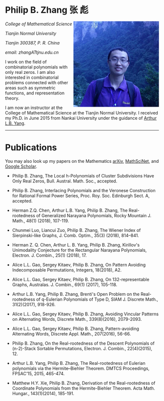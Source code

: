 # Philip B. Zhang  张 彪

<img align="right" height="280" src="pic.jpg"/>

_College of Mathematical Science_  

_Tianjin Normal University_   

_Tianjin  300387, P. R. China_ 

_email: zhangATtjnu.edu.cn_ 



I work on the field of combinatorial polynomials with only real zeros. I am also interested in combinatorial problems connected with other areas such as symmetric functions, and representation theory.

I am now an instructor at the College of Mathematical Science at the Tianjin Normal University.  I received my Ph.D. in June 2015 from Nankai University under the guidance of [Arthur L.B. Yang](http://www.combinatorics.net.cn/homepage/yang/).


---

# Publications

You may also look up my papers on the Mathematics [arXiv](https://arxiv.org/find/grp_math/1/au:+Zhang_Philip_B/0/1/0/all/0/1), [MathSciNet](http://www.ams.org/mathscinet/search/publications.html?pg1=INDI&s1=1066440), and [Google Scholar](https://scholar.google.com/citations?user=E0RFmmMAAAAJ&hl=en).

- Philip B. Zhang, The Local h-Polynomials of Cluster Subdivisions Have Only Real Zeros, Bull. Austral. Math. Soc., accepted.

- Philip B. Zhang, Interlacing Polynomials and the Veronese Construction for Rational Formal Power Series, Proc. Roy. Soc. Edinburgh Sect. A, accepted.

- Herman Z.Q. Chen, Arthur L.B. Yang, Philip B. Zhang, The Real-rootedness of Generalized Narayana Polynomials, Rocky Mountain J. Math., 48(1) (2018), 107-119.

- Chunmei Luo, Liancui Zuo, Philip B. Zhang, The Wiener Index of Sierpinski-like Graphs, J. Comb. Optim., 35(3) (2018), 814–841.

- Herman Z. Q. Chen, Arthur L. B. Yang, Philip B. Zhang, Kirillov's Unimodality Conjecture for the Rectangular Narayana Polynomials, Electron. J. Combin., 25(1) (2018), 17.

- Alice L.L. Gao, Sergey Kitaev, Philip B. Zhang, On Pattern Avoiding Indecomposable Permutations, Integers, 18(2018), A2.

- Alice L.L. Gao, Sergey Kitaev, Philip B. Zhang, On 132-representable Graphs, Australas. J. Combin., 69(1) (2017), 105-118.

- Arthur L.B. Yang, Philip B. Zhang, Brenti's Open Problem on the Real-rootedness of q-Eulerian Polynomials of Type D, SIAM J. Discrete Math., 31(2)(2017), 918-926.

- Alice L.L. Gao, Sergey Kitaev, Philip B. Zhang, Avoiding Vincular Patterns on Alternating Words, Discrete Math., 339(8)(2016), 2079-2093.

- Alice L.L. Gao, Sergey Kitaev, Philip B. Zhang, Pattern-avoiding Alternating Words, Discrete Appl. Math., 207(2016), 56-66.

- Philip B. Zhang, On the Real-rootedness of the Descent Polynomials of (n-2)-Stack Sortable Permutations, Electron. J. Combin., 22(4)(2015), 12.

- Arthur L.B. Yang, Philip B. Zhang, The Real-rootedness of Eulerian polynomials via the Hermite–Biehler Theorem. DMTCS Proceedings, FPSAC’15, 2015, 465-474.

- Matthew H.Y. Xie, Philip B. Zhang, Derivation of the Real-rootedness of Coordinate Polynomials from the Hermite-Biehler Theorem. Acta Math. Hungar., 143(1)(2014), 185-191.



